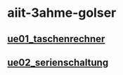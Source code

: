 # aiit-3ahme-golser

## [ue01_taschenrechner](https://github.com/golram17/aiit-3ahme-golser/blob/master/javaProgramme/ue01_taschenrechner)
## [ue02_serienschaltung](https://github.com/golram17/aiit-3ahme-golser/tree/master/javaProgramme/ue02_serienschaltung)
